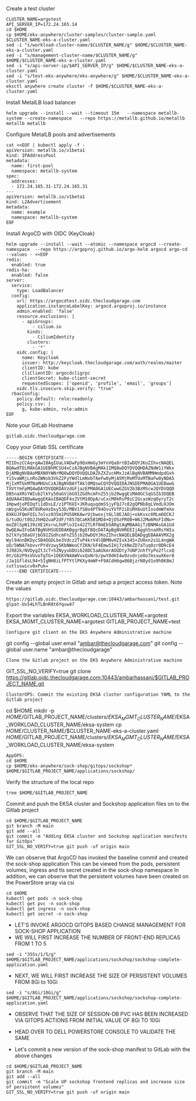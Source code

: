 Create a test cluster
```
CLUSTER_NAME=argotest
API_SERVER_IP=172.24.165.14
cd $HOME
cp $HOME/eks-anywhere/cluster-samples/cluster-sample.yaml $CLUSTER_NAME-eks-a-cluster.yaml
sed -i "s/workload-cluster-name/$CLUSTER_NAME/g" $HOME/$CLUSTER_NAME-eks-a-cluster.yaml
sed -i "s/management-cluster-name/$CLUSTER_NAME/g" $HOME/$CLUSTER_NAME-eks-a-cluster.yaml
sed -i "s/api-server-ip/$API_SERVER_IP/g" $HOME/$CLUSTER_NAME-eks-a-cluster.yaml
sed -i "s/test-eks-anywhere/eks-anywhere/g" $HOME/$CLUSTER_NAME-eks-a-cluster.yaml
eksctl anywhere create cluster -f $HOME/$CLUSTER_NAME-eks-a-cluster.yaml
```
Install MetalLB load balancer
```
helm upgrade --install --wait --timeout 15m   --namespace metallb-system --create-namespace   --repo https://metallb.github.io/metallb metallb metallb
```
Configure MetalLB pools and advertisements
```
cat <<EOF | kubectl apply -f -
apiVersion: metallb.io/v1beta1
kind: IPAddressPool
metadata:
  name: first-pool
  namespace: metallb-system
spec:
  addresses:
  - 172.24.165.31-172.24.165.31
---
apiVersion: metallb.io/v1beta1
kind: L2Advertisement
metadata:
  name: example
  namespace: metallb-system
EOF
```
Install ArgoCD with OIDC (KeyCloak)
```
helm upgrade --install --wait --atomic --namespace argocd --create-namespace  --repo https://argoproj.github.io/argo-helm argocd argo-cd --values - <<EOF
redis:
  enabled: true
redis-ha:
  enabled: false
server:
  service:
    type: LoadBalancer
  config:
    url: https://argocdtest.oidc.thecloudgarage.com
    application.instanceLabelKey: argocd.argoproj.io/instance
    admin.enabled: 'false'
    resource.exclusions: |
      - apiGroups:
          - cilium.io
        kinds:
          - CiliumIdentity
        clusters:
          - '*'
    oidc.config: |
      name: Keycloak
      issuer: http://keycloak.thecloudgarage.com/auth/realms/master
      clientID: kube
      cliClientID: argocdcligrpc
      clientSecret: kube-client-secret
      requestedScopes: ['openid', 'profile', 'email', 'groups']
    oidc.tls.insecure.skip.verify: "true"
  rbacConfig:
    policy.default: role:readonly
    policy.csv: |
      g, kube-admin, role:admin
EOF
```
Note your GitLab Hostname
```
gitlab.oidc.thecloudgarage.com
```
Copy your Gitlab SSL certificate
```
-----BEGIN CERTIFICATE-----
MIIDxzCCAq+gAwIBAgIUaLVADwFp9QxHmGy3mYnVQa8rtBIwDQYJKoZIhvcNAQEL
BQAwdTELMAkGA1UEBhMCSU4xCzAJBgNVBAgMAk1IMQ8wDQYDVQQHDAZNdW1iYWkx
DjAMBgNVBAoMBXN0YWNrMQ8wDQYDVQQLDAZkZXZvcHMxJzAlBgNVBAMMHmdpdGxh
Yi5vaWRjLnRoZWNsb3VkZ2FyYWdlLmNvbTAeFw0yMjA5MjMxMTUxMTNaFw0yNDA5
MjIxMTUxMTNaMHUxCzAJBgNVBAYTAklOMQswCQYDVQQIDAJNSDEPMA0GA1UEBwwG
TXVtYmFpMQ4wDAYDVQQKDAVzdGFjazEPMA0GA1UECwwGZGV2b3BzMScwJQYDVQQD
DB5naXRsYWIub2lkYy50aGVjbG91ZGdhcmFnZS5jb20wggEiMA0GCSqGSIb3DQEB
AQUAA4IBDwAwggEKAoIBAQDF4sZVtM10OpA/uCxcM0kRsP8iCIGcasWzqOyryT2c
1HpwdjoPEOqfi1dDsLE/z1PTKUI+JKRuquqdmSSjyFQJ7c82gQPNb8qLVmdLHJOm
nWzgvG5KuNT8UReHzDxy53D/MBV1fSBo4PT94OvuYVfP2iDiMX6uUtIosdmWfmXe
8XKUJFQmFOIL7olvz035m1PU5OKKAwrUjbwoxjt6Ll0EJAOj+okKvxc6MLmOOCKJ
G/tuOU/t0b2JhHQ2uaP2dF/Y857QCaKK5B1MD4+DjO5zPROB+W6J2Mw6MxFIdNu+
moZ8lSpN139zXE1KsruLhUPlo3Ix42ZTLRf0mEb5ARgtAgMBAAGjTzBNMAsGA1Ud
DwQEAwIFoDATBgNVHSUEDDAKBggrBgEFBQcDATApBgNVHREEIjAggh5naXRsYWIu
b2lkYy50aGVjbG91ZGdhcmFnZS5jb20wDQYJKoZIhvcNAQELBQADggEBAAAVMX2g
Wyl94nnBKDyc5B4OGDLbe3Vdcz2TsP4krV4lQBMNvHZIxk34S+ZUHxn2sSL4ngWA
oD/5WNA7kbvvrPY4Vzwy5KbNWeoCfZKN/kF4EmwSIHj7zkNeZD7aTuq0zr0DRcE4
3J982k/NVDygZtJcT+5ZNyyubDUi628DC5aAUkmrAOUDty7UNPJnhfYyPo2flcxQ
0t/Gb2P9sVUvoTgTG+1OEKVN4AWVvxQxNrb/pwY8dHI4w9zvdnjeOo7msxwX6er8
/Ja1Gfl4sL94+5IgNH8iLfPTYtlPKXy4mWF+F9ACdH6qw86BjzrN8yd1o9h8K8mJ
cutlsswicv0xPuk=
-----END CERTIFICATE-----
```
Create an empty project in Gitlab and setup a project access token. Note the values
```
https://gitlab.oidc.thecloudgarage.com:10443/ambarhassani/test.git
glpat-Ux54LhTLBnR8t6Yqsw47
```
Export the variables
EKSA_WORKLOAD_CLUSTER_NAME=argotest
EKSA_MGMT_CLUSTER_NAME=argotest
GITLAB_PROJECT_NAME=test
```
Configure git client on the EKS Anywhere Administrative machine
```
git config --global user.email "ambar@thecloudgarage.com"
git config --global user.name "ambar@thecloudgarage"
```
Clone the Gitlab project on the EKS Anywhere Administrative machine
```
GIT_SSL_NO_VERIFY=true git clone https://gitlab.oidc.thecloudgarage.com:10443/ambarhassani/$GITLAB_PROJECT_NAME.git
```
ClusterOPS: Commit the existing EKSA cluster configuration YAML to the Gitlab project
```
cd $HOME
mkdir -p $HOME/$GITLAB_PROJECT_NAME/clusters/$EKSA_MGMT_CLUSTER_NAME/$EKSA_WORKLOAD_CLUSTER_NAME/eksa-system
cp $HOME/$CLUSTER_NAME/$CLUSTER_NAME-eks-a-cluster.yaml \
$HOME/$GITLAB_PROJECT_NAME/clusters/$EKSA_MGMT_CLUSTER_NAME/$EKSA_WORKLOAD_CLUSTER_NAME/eksa-system
```
AppOPS: 
cd $HOME
cp $HOME/eks-anywhere/sock-shop/gitops/sockshop* $HOME/$GITLAB_PROJECT_NAME/applications/sockshop/
```
Verify the structure of the local repo
```
tree $HOME/$GITLAB_PROJECT_NAME
```
Commit and push the EKSA cluster and Sockshop application files on to the Gitlab project
```
cd $HOME/$GITLAB_PROJECT_NAME
git branch -M main
git add --all
git commit -m "Adding EKSA cluster and Sockshop application manifests for GitOps"
GIT_SSL_NO_VERIFY=true git push -uf origin main
```
We can observe that ArgoCD has invoked the baseline commit and created the sock-shop application
This can be viewed from the pods, persistent volumes, ingress and tls secret created in the sock-shop namespace
In addition, we can observe that the persistent volumes have been created on the PowerStore array via csi
```
cd $HOME
kubectl get pods -n sock-shop
kubectl get pvc -n sock-shop
kubectl get ingress -n sock-shop
kubectl get secret -n sock-shop
```
* LET'S INVOKE ARGOCD GITOPS BASED CHANGE MANAGEMENT FOR SOCK-SHOP APPLICATION
* WE WILL FIRST INCREASE THE NUMBER OF FRONT-END REPLICAS FROM 1 TO 5
```
sed -i "355s/1/5/g" $HOME/$GITLAB_PROJECT_NAME/applications/sockshop/sockshop-complete-application.yaml
```
* NEXT, WE WILL FIRST INCREASE THE SIZE OF PERSISTENT VOLUMES FROM 8Gi to 10Gi
```
sed -i "s/8Gi/10Gi/g" $HOME/$GITLAB_PROJECT_NAME/applications/sockshop/sockshop-complete-application.yaml
```
* OBSERVE THAT THE SIZE OF SESSION-DB PVC HAS BEEN INCREASED VIA GITOPS ACTIONS FROM INITIAL VALUE OF 8Gi TO 10Gi
* HEAD OVER TO DELL POWERSTORE CONSOLE TO VALIDATE THE SAME

* Let's commit a new version of the sock-shop manifest to GitLab with the above changes
```
cd $HOME/$GITLAB_PROJECT_NAME
git branch -M main
git add --all
git commit -m "Scale UP sockshop frontend replicas and increase size of persistent volumes"
GIT_SSL_NO_VERIFY=true git push -uf origin main
```
